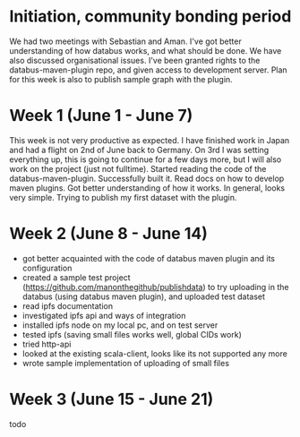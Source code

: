 # Initiation, community bonding period
We had two meetings with Sebastian and Aman. I've got better understanding of how databus works, and what should be done. 
We have also discussed organisational issues. I've been granted rights to the databus-maven-plugin repo, 
and given access to development server. Plan for this week is also to publish sample graph with the plugin.
# Week 1 (June 1 - June 7)
This week is not very productive as expected. I have finished work in Japan and had a flight on 2nd of June back to Germany. On 3rd I was setting everything up, this is going to continue for a few days more, but I will also work on the project (just not fulltime). Started reading the code of the databus-maven-plugin. Successfully built it. Read docs on how to develop maven plugins. Got better understanding of how it works. In general, looks very simple. Trying to publish my first dataset with the plugin. 
# Week 2 (June 8 - June 14)
- got better acquainted with the code of databus maven plugin and its configuration
- created a sample test project (https://github.com/manonthegithub/publishdata) to try uploading in the databus (using databus maven plugin), and uploaded test dataset
- read ipfs documentation
- investigated ipfs api and ways of integration
- installed ipfs node on my local pc, and on test server
- tested ipfs (saving small files works well, global CIDs work)
- tried http-api
- looked at the existing scala-client, looks like its not supported any more
- wrote sample implementation of uploading of small files

# Week 3 (June 15 - June 21)
todo
